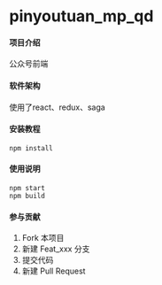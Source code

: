 # pinyoutuan_mp_qd

#### 项目介绍
公众号前端

#### 软件架构
使用了react、redux、saga


#### 安装教程
```
npm install
```

#### 使用说明
```
npm start
npm build
```

#### 参与贡献

1. Fork 本项目
2. 新建 Feat_xxx 分支
3. 提交代码
4. 新建 Pull Request

